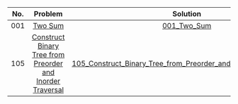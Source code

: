 |No.|Problem|Solution|Difficulty|
|:-:|:-:|:-:|:-:|
|001|[Two Sum](https://leetcode.com/problems/two-sum)|[001_Two_Sum](https://github.com/daniellaah/Algorithms-in-Python/blob/master/leetcode/code/001_Two_Sum.py)|Easy|
|105|[Construct Binary Tree from Preorder and Inorder Traversal](https://leetcode.com/problems/construct-binary-tree-from-preorder-and-inorder-traversal/#/description)|[105_Construct_Binary_Tree_from_Preorder_and_Inorder_Traversal.py](https://github.com/daniellaah/Algorithms-in-Python/blob/master/leetcode/code/105_Construct_Binary_Tree_from_Preorder_and_Inorder_Traversal.py.py)|Medium|
